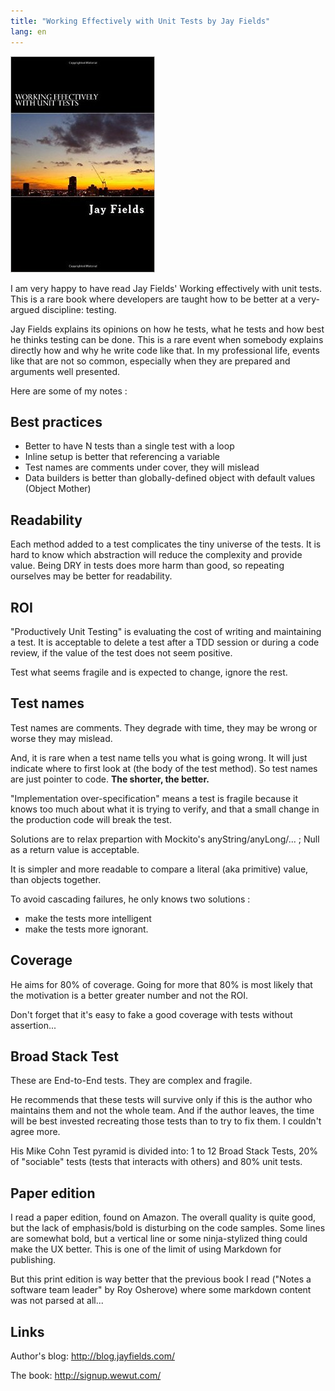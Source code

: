 ```yaml
---
title: "Working Effectively with Unit Tests by Jay Fields"
lang: en
---
```


![Book cover](/assets/images/posts/wewut-cover.jpg)

I am very happy to have read Jay Fields' Working effectively with unit tests.
This is a rare book where developers are taught how to be better at a very-argued discipline: testing.

Jay Fields explains its opinions on how he tests, what he tests and how best he thinks
testing can be done. This is a rare event when somebody explains directly how and why
he write code like that. In my professional life, events like that are not so common,
especially when they are prepared and arguments well presented.

Here are some of my notes :

## Best practices

- Better to have N tests than a single test with a loop
- Inline setup is better that referencing a variable
- Test names are comments under cover, they will mislead
- Data builders is better than globally-defined object with default values (Object Mother)

## Readability

Each method added to a test complicates the tiny universe of the tests.
It is hard to know which abstraction will reduce the complexity and provide value.
Being DRY in tests does more harm than good, so repeating ourselves may be better for readability.

## ROI

"Productively Unit Testing" is evaluating the cost of writing and maintaining a test.
It is acceptable to delete a test after a TDD session or during a code review, if
the value of the test does not seem positive.

Test what seems fragile and is expected to change, ignore the rest.

## Test names

Test names are comments. They degrade with time, they may be wrong or worse they may mislead.

And, it is rare when a test name tells you what is going wrong. It will just indicate where to
first look at (the body of the test method). So test names are just pointer to code. **The shorter, the better.**

"Implementation over-specification" means a test is fragile because it knows too much about what
it is trying to verify, and that a small change in the production code will break the test.

Solutions are to relax prepartion with Mockito's anyString/anyLong/... ; Null as a return value is acceptable.

It is simpler and more readable to compare a literal (aka primitive) value, than objects together.

To avoid cascading failures, he only knows two solutions :

- make the tests more intelligent
- make the tests more ignorant.

## Coverage

He aims for 80% of coverage. Going for more that 80% is most likely that the motivation is a better greater number and not the ROI.

Don't forget that it's easy to fake a good coverage with tests without assertion...

## Broad Stack Test

These are End-to-End tests. They are complex and fragile.

He recommends that these tests will survive only if this is the author who maintains them and
not the whole team. And if the author leaves, the time will be best invested recreating those
tests than to try to fix them. I couldn't agree more.

His Mike Cohn Test pyramid is divided into: 1 to 12 Broad Stack Tests, 20% of "sociable" tests
(tests that interacts with others) and 80% unit tests.

## Paper edition

I read a paper edition, found on Amazon. The overall quality is quite good, but the lack of
emphasis/bold is disturbing on the code samples. Some lines are somewhat bold, but a
vertical line or some ninja-stylized thing could make the UX better.
This is one of the limit of using Markdown for publishing.

But this print edition is way better that the previous book I read ("Notes a software team leader" by Roy Osherove) where some markdown content was not parsed at all...

## Links

Author's blog: http://blog.jayfields.com/

The book: http://signup.wewut.com/
